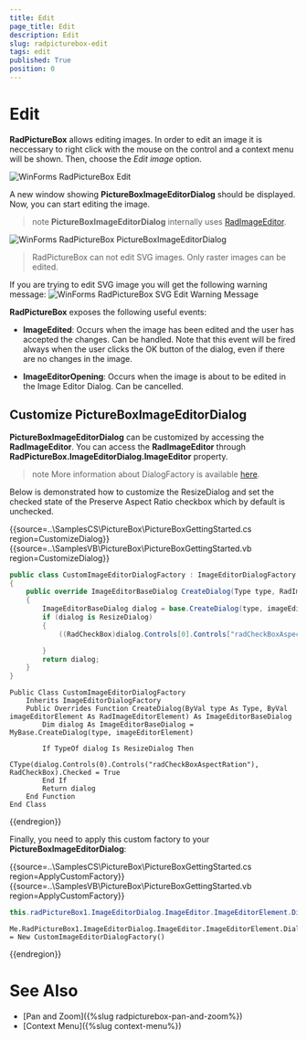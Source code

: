 ```yaml
---
title: Edit
page_title: Edit
description: Edit
slug: radpicturebox-edit
tags: edit
published: True
position: 0
---
```


# Edit

**RadPictureBox** allows editing images. In order to edit an image it is neccessary to right click with the mouse on the control and a context menu will be shown. Then, choose the *Edit image* option.

![WinForms RadPictureBox Edit](images/edit001.png)

A new window showing **PictureBoxImageEditorDialog** should be displayed. Now, you can start editing the image.

>note **PictureBoxImageEditorDialog** internally uses [RadImageEditor](https://docs.telerik.com/devtools/winforms/controls/image-editor/overview).

![WinForms RadPictureBox PictureBoxImageEditorDialog](images/edit002.png)

> RadPictureBox can not edit SVG images. Only raster images can be edited. 

If you are trying to edit SVG image you will get the following warning message:
![WinForms RadPictureBox SVG Edit Warning Message](images/edit003.png)

**RadPictureBox** exposes the following useful events:

- **ImageEdited**:  Occurs when the image has been edited and the user has accepted the changes. Can be handled. Note that this event will be fired always when the user clicks the OK button of the dialog, even if there are no changes in the image.

- **ImageEditorOpening**: Occurs when the image is about to be edited in the Image Editor Dialog. Can be cancelled.

## Customize PictureBoxImageEditorDialog 

**PictureBoxImageEditorDialog** can be customized by accessing the **RadImageEditor**. You can access the **RadImageEditor** through **RadPictureBox.ImageEditorDialog.ImageEditor** property. 

>note More information about DialogFactory is available [here](https://docs.telerik.com/devtools/winforms/controls/image-editor/dialog-factory).

Below is demonstrated how to customize the ResizeDialog and set the checked state of the Preserve Aspect Ratio checkbox which by default is unchecked.

{{source=..\SamplesCS\PictureBox\PictureBoxGettingStarted.cs region=CustomizeDialog}} 
{{source=..\SamplesVB\PictureBox\PictureBoxGettingStarted.vb region=CustomizeDialog}} 

````C#
public class CustomImageEditorDialogFactory : ImageEditorDialogFactory
{
    public override ImageEditorBaseDialog CreateDialog(Type type, RadImageEditorElement imageEditorElement)
    {
        ImageEditorBaseDialog dialog = base.CreateDialog(type, imageEditorElement);
        if (dialog is ResizeDialog)
        {
            ((RadCheckBox)dialog.Controls[0].Controls["radCheckBoxAspectRation"]).Checked = true;

        }
        return dialog;
    }
}

````
````VB.NET
Public Class CustomImageEditorDialogFactory
    Inherits ImageEditorDialogFactory
    Public Overrides Function CreateDialog(ByVal type As Type, ByVal imageEditorElement As RadImageEditorElement) As ImageEditorBaseDialog
        Dim dialog As ImageEditorBaseDialog = MyBase.CreateDialog(type, imageEditorElement)

        If TypeOf dialog Is ResizeDialog Then
            CType(dialog.Controls(0).Controls("radCheckBoxAspectRation"), RadCheckBox).Checked = True
        End If
        Return dialog
    End Function
End Class

````

{{endregion}}

Finally, you need to apply this custom factory to your **PictureBoxImageEditorDialog**:

{{source=..\SamplesCS\PictureBox\PictureBoxGettingStarted.cs region=ApplyCustomFactory}} 
{{source=..\SamplesVB\PictureBox\PictureBoxGettingStarted.vb region=ApplyCustomFactory}} 

````C#
this.radPictureBox1.ImageEditorDialog.ImageEditor.ImageEditorElement.DialogFactory = new CustomImageEditorDialogFactory();

````
````VB.NET
Me.RadPictureBox1.ImageEditorDialog.ImageEditor.ImageEditorElement.DialogFactory = New CustomImageEditorDialogFactory()

````

{{endregion}}

# See Also

* [Pan and Zoom]({%slug radpicturebox-pan-and-zoom%})
* [Context Menu]({%slug context-menu%})

